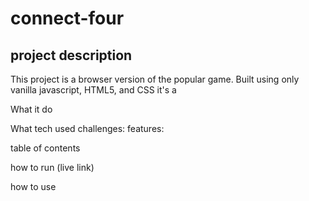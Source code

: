 # connect-four

## project description

This project is a browser version of the popular game. Built using only vanilla javascript, HTML5, and CSS it's a

What it do

What tech used
challenges:
features:

table of contents

how to run (live link)

how to use
